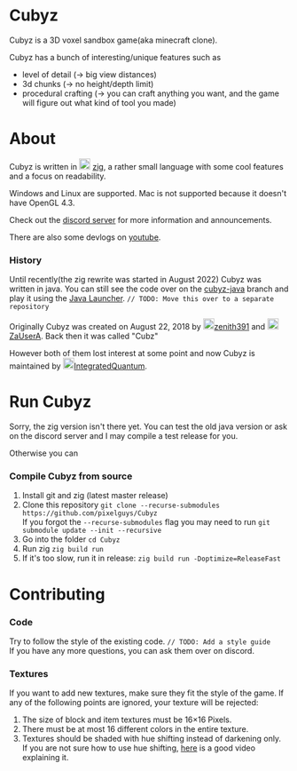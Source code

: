 # Cubyz
Cubyz is a 3D voxel sandbox game(aka minecraft clone).

Cubyz has a bunch of interesting/unique features such as
- level of detail (→ big view distances)
- 3d chunks (→ no height/depth limit)
- procedural crafting (→ you can craft anything you want, and the game will figure out what kind of tool you made)

# About
Cubyz is written in <img src="https://github.com/PixelGuys/Cubyz/assets/43880493/04dc89ca-3ef2-4167-9e1a-e23f25feb67c" width="20" height="20">
[zig](https://ziglang.org/), a rather small language with some cool features and a focus on readability.

Windows and Linux are supported. Mac is not supported because it doesn't have OpenGL 4.3.

Check out the [discord server](https://discord.gg/XtqCRRG) for more information and announcements.

There are also some devlogs on [youtube](https://www.youtube.com/playlist?list=PLYi_o2N3ImLb3SIUpTS_AFPWe0MUTk2Lf).

### History
Until recently(the zig rewrite was started in August 2022) Cubyz was written in java. You can still see the code over on the [cubyz-java](https://github.com/PixelGuys/Cubyz/tree/cubyz-java) branch and play it using the [Java Launcher](https://github.com/PixelGuys/Cubyz-Launcher/releases). `// TODO: Move this over to a separate repository`

Originally Cubyz was created on August 22, 2018 by <img src="https://avatars.githubusercontent.com/u/39484230" width="20" height="20">[zenith391](https://github.com/zenith391) and <img src="https://avatars.githubusercontent.com/u/39484479" width="20" height="20">[ZaUserA](https://github.com/ZaUserA). Back then it was called "Cubz"

However both of them lost interest at some point and now Cubyz is maintained by <img src="https://avatars.githubusercontent.com/u/43880493" width="20" height="20">[IntegratedQuantum](https://github.com/IntegratedQuantum).


# Run Cubyz
Sorry, the zig version isn't there yet. You can test the old java version or ask on the discord server and I may compile a test release for you.

Otherwise you can
### Compile Cubyz from source
1. Install git and zig (latest master release)
2. Clone this repository `git clone --recurse-submodules https://github.com/pixelguys/Cubyz` <br>
If you forgot the `--recurse-submodules` flag you may need to run `git submodule update --init --recursive`
3. Go into the folder `cd Cubyz`
4. Run zig `zig build run`
5. If it's too slow, run it in release: `zig build run -Doptimize=ReleaseFast`

# Contributing
### Code
Try to follow the style of the existing code. `// TODO: Add a style guide` <br>
If you have any more questions, you can ask them over on discord.
### Textures
If you want to add new textures, make sure they fit the style of the game.
If any of the following points are ignored, your texture will be rejected:
1. The size of block and item textures must be 16×16 Pixels.
2. There must be at most 16 different colors in the entire texture.
3. Textures should be shaded with hue shifting instead of darkening only.\
If you are not sure how to use hue shifting, [here](https://www.youtube.com/watch?v=PNtMAxYaGyg) is a good video explaining it.
